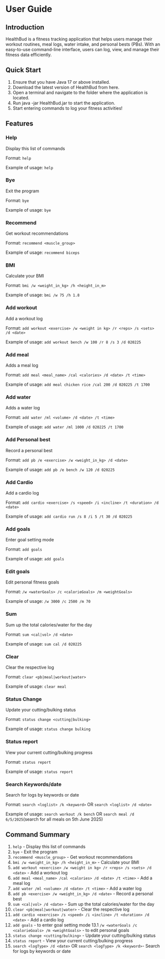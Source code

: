# User Guide

## Introduction

HealthBud is a fitness tracking application that helps users manage their workout routines, meal logs, water intake, and
personal bests (PBs). With an easy-to-use command-line interface, users can log, view, and manage their fitness data
efficiently.

## Quick Start

1. Ensure that you have Java 17 or above installed.
2. Download the latest version of HealthBud from here.
3. Open a terminal and navigate to the folder where the application is located.
4. Run java -jar HealthBud.jar to start the application.
5. Start entering commands to log your fitness activities!

## Features

### Help
Display this list of commands

Format: `help`

Example of usage: `help`

### Bye
Exit the program

Format: `bye`

Example of usage: `bye`

### Recommend
Get workout recommendations

Format: `recommend <muscle_group>`

Example of usage: `recommend biceps`

### BMI
Calculate your BMI

Format: `bmi /w <weight_in_kg> /h <height_in_m>`

Example of usage: `bmi /w 75 /h 1.8`

### Add workout
Add a workout log

Format: `add workout <exercise> /w <weight in kg> /r <reps> /s <sets> /d <date>`

Example of usage: `add workout bench /w 100 /r 8 /s 3 /d 020225`

### Add meal
Adds a meal log

Format: `add meal <meal_name> /cal <calories> /d <date> /t <time>`

Example of usage: `add meal chicken rice /cal 200 /d 020225 /t 1700`

### Add water
Adds a water log

Format: `add water /ml <volume> /d <date> /t <time>`

Example of usage: `add water /ml 1000 /d 020225 /t 1700`

### Add Personal best
Record a personal best

Format: `add pb /e <exercise> /w <weight_in_kg> /d <date>`

Example of usage: `add pb /e bench /w 120 /d 020225`

### Add Cardio
Add a cardio log

Format: `add cardio <exercise> /s <speed> /i <incline> /t <duration> /d <date>`

Example of usage: `add cardio run /s 8 /i 5 /t 30 /d 020225`

### Add goals
Enter goal setting mode

Format: `add goals`

Example of usage: `add goals`

### Edit goals
Edit personal fitness goals

Format: `/w <waterGoals> /c <calorieGoals> /m <weightGoals>`

Example of usage: `/w 3000 /c 2500 /m 70`

### Sum
Sum up the total calories/water for the day

Format: `sum <cal|vol> /d <date>`

Example of usage: `sum cal /d 020225`

### Clear
Clear the respective log

Format: `clear <pb|meal|workout|water>`

Example of usage: `clear meal`

### Status Change
Update your cutting/bulking status

Format: `status change <cutting|bulking>`

Example of usage: `status change bulking`

### Status report
View your current cutting/bulking progress

Format: `status report`

Example of usage: `status report`

### Search Keywords/date
Search for logs by keywords or date

Format: `search <loglist> /k <keyword>` OR `search <loglist> /d <date>`

Example of usage: `search workout /k bench` OR `search meal /d 6/5/2025`(search for all meals on 5th June 2025)

## Command Summary
1. `help` - Display this list of commands
2. `bye` - Exit the program
3. `recommend <muscle_group>` - Get workout recommendations
4. `bmi /w <weight_in_kg> /h <height_in_m>` - Calculate your BMI
5. `add workout <exercise> /w <weight in kg> /r <reps> /s <sets> /d <date>` - Add a workout log
6. `add meal <meal_name> /cal <calories> /d <date> /t <time>` - Add a meal log
7. `add water /ml <volume> /d <date> /t <time>` - Add a water log
8. `add pb <exercise> /w <weight_in_kg> /d <date>` - Record a personal best
9. `sum <cal|vol> /d <date>` - Sum up the total calories/water for the day
10. `clear <pb|meal|workout|water>` - Clear the respective log
11. `add cardio <exercise> /s <speed> /i <incline> /t <duration> /d <date>` - Add a cardio log
12. `add goals` - to enter goal setting mode
    13.1  `/w <waterGoals /c <calorieGoals> /m <weightGoals>` - to edit personal goals
13. `status change <cutting/bulking>` - Update your cutting/bulking status
14. `status report` - View your current cutting/bulking progress
15.   `search <logType> /d <date>` OR `search <logType> /k <keyword>`- Search for logs by keywords or date

